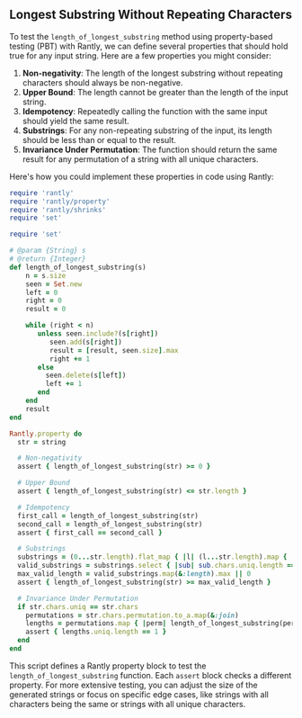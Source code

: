 ## Longest Substring Without Repeating Characters

To test the `length_of_longest_substring` method using property-based testing (PBT) with Rantly, we can define several properties that should hold true for any input string. Here are a few properties you might consider:

1. **Non-negativity**: The length of the longest substring without repeating characters should always be non-negative.
2. **Upper Bound**: The length cannot be greater than the length of the input string.
3. **Idempotency**: Repeatedly calling the function with the same input should yield the same result.
4. **Substrings**: For any non-repeating substring of the input, its length should be less than or equal to the result.
5. **Invariance Under Permutation**: The function should return the same result for any permutation of a string with all unique characters.

Here's how you could implement these properties in code using Rantly:

```ruby
require 'rantly'
require 'rantly/property'
require 'rantly/shrinks'
require 'set'

require 'set'

# @param {String} s
# @return {Integer}
def length_of_longest_substring(s)
    n = s.size
    seen = Set.new
    left = 0
    right = 0
    result = 0

    while (right < n)
       unless seen.include?(s[right])
          seen.add(s[right]) 
          result = [result, seen.size].max
          right += 1
       else
         seen.delete(s[left])
         left += 1           
       end
    end
    result
end

Rantly.property do
  str = string

  # Non-negativity
  assert { length_of_longest_substring(str) >= 0 }

  # Upper Bound
  assert { length_of_longest_substring(str) <= str.length }

  # Idempotency
  first_call = length_of_longest_substring(str)
  second_call = length_of_longest_substring(str)
  assert { first_call == second_call }

  # Substrings
  substrings = (0...str.length).flat_map { |l| (l...str.length).map { |r| str[l..r] } }
  valid_substrings = substrings.select { |sub| sub.chars.uniq.length == sub.length }
  max_valid_length = valid_substrings.map(&:length).max || 0
  assert { length_of_longest_substring(str) >= max_valid_length }

  # Invariance Under Permutation
  if str.chars.uniq == str.chars
    permutations = str.chars.permutation.to_a.map(&:join)
    lengths = permutations.map { |perm| length_of_longest_substring(perm) }
    assert { lengths.uniq.length == 1 }
  end
end
```

This script defines a Rantly property block to test the `length_of_longest_substring` function. Each `assert` block checks a different property. For more extensive testing, you can adjust the size of the generated strings or focus on specific edge cases, like strings with all characters being the same or strings with all unique characters.
